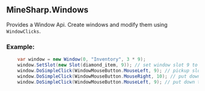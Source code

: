 ## MineSharp.Windows

Provides a Window Api. Create windows and modify them using `WindowClicks`. 

### Example:
```csharp
    var window = new Window(0, "Inventory", 3 * 9);
    window.SetSlot(new Slot(diamond_item, 9)); // set window slot 9 to diamond_item
    window.DoSimpleClick(WindowMouseButton.MouseLeft, 9); // pickup slot 9
    window.DoSimpleClick(WindowMouseButton.MouseRight, 10); // put down a single item to slot 10
    window.DoSimpleClick(WindowMouseButton.MouseLeft, 9); // put down the rest of the stack back to slot 9
```